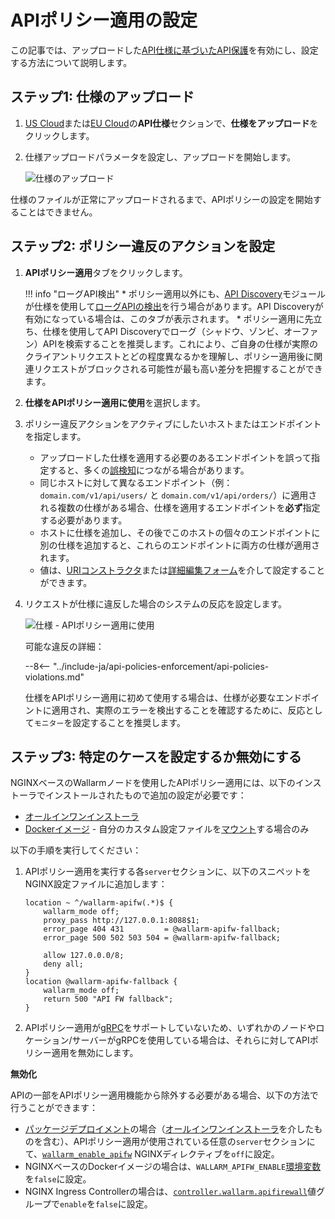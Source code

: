 # APIポリシー適用の設定

この記事では、アップロードした[API仕様に基づいたAPI保護](overview.md)を有効にし、設定する方法について説明します。

## ステップ1: 仕様のアップロード

1. [US Cloud](https://us1.my.wallarm.com/api-specifications/)または[EU Cloud](https://my.wallarm.com/api-specifications/)の**API仕様**セクションで、**仕様をアップロード**をクリックします。
1. 仕様アップロードパラメータを設定し、アップロードを開始します。

    ![仕様のアップロード](../images/api-policies-enforcement/specificaton-upload.png)

仕様のファイルが正常にアップロードされるまで、APIポリシーの設定を開始することはできません。

## ステップ2: ポリシー違反のアクションを設定

1. **APIポリシー適用**タブをクリックします。

    !!! info "ローグAPI検出"
        * ポリシー適用以外にも、[API Discovery](../api-discovery/overview.md)モジュールが仕様を使用して[ローグAPIの検出](../api-discovery/rogue-api.md)を行う場合があります。API Discoveryが有効になっている場合は、このタブが表示されます。
        * ポリシー適用に先立ち、仕様を使用してAPI Discoveryでローグ（シャドウ、ゾンビ、オーファン）APIを検索することを推奨します。これにより、ご自身の仕様が実際のクライアントリクエストとどの程度異なるかを理解し、ポリシー適用後に関連リクエストがブロックされる可能性が最も高い差分を把握することができます。

1. **仕様をAPIポリシー適用に使用**を選択します。
1. ポリシー違反アクションをアクティブにしたいホストまたはエンドポイントを指定します。

    * アップロードした仕様を適用する必要のあるエンドポイントを誤って指定すると、多くの[誤検知](../about-wallarm/protecting-against-attacks.md#false-positives)につながる場合があります。
    * 同じホストに対して異なるエンドポイント（例：`domain.com/v1/api/users/` と `domain.com/v1/api/orders/`）に適用される複数の仕様がある場合、仕様を適用するエンドポイントを**必ず**指定する必要があります。
    * ホストに仕様を追加し、その後でこのホストの個々のエンドポイントに別の仕様を追加すると、これらのエンドポイントに両方の仕様が適用されます。
    * 値は、[URIコンストラクタ](../user-guides/rules/rules.md#uri-constructor)または[詳細編集フォーム](../user-guides/rules/rules.md#advanced-edit-form)を介して設定することができます。

1. リクエストが仕様に違反した場合のシステムの反応を設定します。

    ![仕様 - APIポリシー適用に使用](../images/api-policies-enforcement/specification-use-for-api-policies-enforcement.png)

    可能な違反の詳細：

    --8<-- "../include-ja/api-policies-enforcement/api-policies-violations.md"

    仕様をAPIポリシー適用に初めて使用する場合は、仕様が必要なエンドポイントに適用され、実際のエラーを検出することを確認するために、反応として`モニター`を設定することを推奨します。

## ステップ3: 特定のケースを設定するか無効にする

NGINXベースのWallarmノードを使用したAPIポリシー適用には、以下のインストーラでインストールされたもので追加の設定が必要です：

* [オールインワンインストーラ](../installation/nginx/all-in-one.md)
* [Dockerイメージ](../admin-en/installation-docker-en.md) - 自分のカスタム設定ファイルを[マウント](../admin-en/installation-docker-en.md#run-the-container-mounting-the-configuration-file)する場合のみ

以下の手順を実行してください：

1. APIポリシー適用を実行する各`server`セクションに、以下のスニペットをNGINX設定ファイルに追加します：

    ```
    location ~ ^/wallarm-apifw(.*)$ {
        wallarm_mode off;
        proxy_pass http://127.0.0.1:8088$1;
        error_page 404 431         = @wallarm-apifw-fallback;
        error_page 500 502 503 504 = @wallarm-apifw-fallback;
        
        allow 127.0.0.0/8;
        deny all;
    }
    location @wallarm-apifw-fallback {
        wallarm_mode off;
        return 500 "API FW fallback";
    }
    ```

1. APIポリシー適用が[gRPC](https://en.wikipedia.org/wiki/GRPC)をサポートしていないため、いずれかのノードやロケーション/サーバーがgRPCを使用している場合は、それらに対してAPIポリシー適用を無効にします。

**無効化**

APIの一部をAPIポリシー適用機能から除外する必要がある場合、以下の方法で行うことができます：

* [パッケージデプロイメント](../installation/supported-deployment-options.md#packages)の場合（[オールインワンインストーラ](../installation/nginx/all-in-one.md)を介したものを含む）、APIポリシー適用が使用されている任意の`server`セクションにて、[`wallarm_enable_apifw`](../admin-en/configure-parameters-en.md#wallarm_enable_apifw) NGINXディレクティブを`off`に設定。
* NGINXベースのDockerイメージの場合は、`WALLARM_APIFW_ENABLE`[環境変数](../admin-en/installation-docker-en.md#run-the-container-passing-the-environment-variables)を`false`に設定。
* NGINX Ingress Controllerの場合は、[`controller.wallarm.apifirewall`](../admin-en/configure-kubernetes-en.md#controllerwallarmapifirewall)値グループで`enable`を`false`に設定。